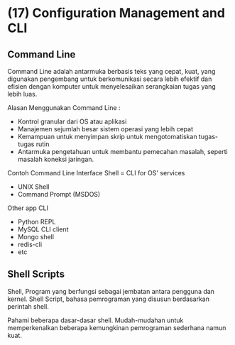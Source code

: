 # (17) Configuration Management and CLI

## Command Line
Command Line adalah antarmuka berbasis teks yang cepat, kuat, yang digunakan pengembang untuk berkomunikasi secara lebih efektif dan efisien dengan komputer untuk menyelesaikan serangkaian tugas yang lebih luas.

Alasan Menggunakan Command Line :
- Kontrol granular dari OS atau aplikasi
- Manajemen sejumlah besar sistem operasi yang lebih cepat
- Kemampuan untuk menyimpan skrip untuk mengotomatiskan tugas-tugas rutin
- Antarmuka pengetahuan untuk membantu pemecahan masalah, seperti masalah koneksi jaringan.

Contoh Command Line Interface
Shell = CLI for OS' services
- UNIX Shell
- Command Prompt (MSDOS)

Other app CLI
- Python REPL
- MySQL CLI client
- Mongo shell
- redis-cli
- etc

## Shell Scripts
Shell, Program yang berfungsi sebagai jembatan antara pengguna dan kernel.
Shell Script, bahasa pemrograman yang disusun berdasarkan perintah shell.

Pahami beberapa dasar-dasar shell. Mudah-mudahan untuk memperkenalkan beberapa kemungkinan pemrograman sederhana namun kuat.